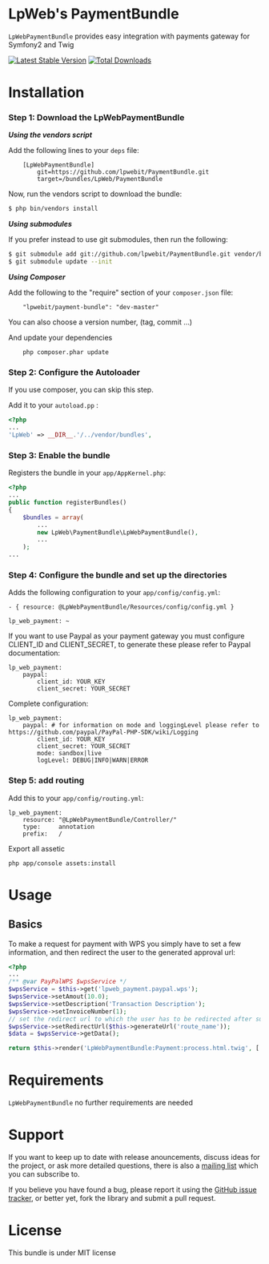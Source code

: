 LpWeb's PaymentBundle
=====================

`LpWebPaymentBundle` provides easy integration with payments gateway for Symfony2 and Twig

[![Latest Stable Version](https://poser.pugx.org/lpwebit/payment-bundle/v/stable)](https://packagist.org/packages/lpwebit/payment-bundle)
[![Total Downloads](https://poser.pugx.org/lpwebit/payment-bundle/downloads)](https://packagist.org/packages/lpwebit/payment-bundle)

Installation
============

### Step 1: Download the LpWebPaymentBundle

***Using the vendors script***

Add the following lines to your `deps` file:

```
    [LpWebPaymentBundle]
        git=https://github.com/lpwebit/PaymentBundle.git
        target=/bundles/LpWeb/PaymentBundle
```

Now, run the vendors script to download the bundle:

``` bash
$ php bin/vendors install
```

***Using submodules***

If you prefer instead to use git submodules, then run the following:

``` bash
$ git submodule add git://github.com/lpwebit/PaymentBundle.git vendor/bundles/LpWeb/PaymentBundle
$ git submodule update --init
```

***Using Composer***

Add the following to the "require" section of your `composer.json` file:

```
    "lpwebit/payment-bundle": "dev-master"
```

You can also choose a version number, (tag, commit ...)

And update your dependencies

```
    php composer.phar update
```

### Step 2: Configure the Autoloader

If you use composer, you can skip this step.

Add it to your `autoload.pp` :

```php
<?php
...
'LpWeb' => __DIR__.'/../vendor/bundles',
```

### Step 3: Enable the bundle

Registers the bundle in your `app/AppKernel.php`:

```php
<?php
...
public function registerBundles()
{
    $bundles = array(
        ...
        new LpWeb\PaymentBundle\LpWebPaymentBundle(),
        ...
    );
...
```

### Step 4: Configure the bundle and set up the directories

Adds the following configuration to your `app/config/config.yml`:

    - { resource: @LpWebPaymentBundle/Resources/config/config.yml }

    lp_web_payment: ~

If you want to use Paypal as your payment gateway you must configure CLIENT_ID and CLIENT_SECRET,
to generate these please refer to Paypal documentation:

    lp_web_payment:
        paypal:
            client_id: YOUR_KEY
            client_secret: YOUR_SECRET
        
Complete configuration:

    lp_web_payment:
        paypal: # for information on mode and loggingLevel please refer to https://github.com/paypal/PayPal-PHP-SDK/wiki/Logging
            client_id: YOUR_KEY
            client_secret: YOUR_SECRET
            mode: sandbox|live
            logLevel: DEBUG|INFO|WARN|ERROR

### Step 5: add routing

Add this to your `app/config/routing.yml`:

    lp_web_payment:
        resource: "@LpWebPaymentBundle/Controller/"
        type:     annotation
        prefix:   /
        
Export all assetic
    
    php app/console assets:install

Usage
=====

Basics
------

To make a request for payment with WPS you simply have to set a few information,
and then redirect the user to the generated approval url:

```php
<?php
...
/** @var PayPalWPS $wpsService */
$wpsService = $this->get('lpweb_payment.paypal.wps');
$wpsService->setAmout(10.0);
$wpsService->setDescription('Transaction Description');
$wpsService->setInvoiceNumber(1);
// set the redirect url to which the user has to be redirected after successfull completion
$wpsService->setRedirectUrl($this->generateUrl('route_name'));
$data = $wpsService->getData();

return $this->render('LpWebPaymentBundle:Payment:process.html.twig', ['data' => $data]);
```


Requirements
============

`LpWebPaymentBundle` no further requirements are needed

Support
============

If you want to keep up to date with release anouncements, discuss ideas for the project,
or ask more detailed questions, there is also a [mailing list](https://groups.google.com/forum/#!forum/lpwebitpaymentbundle) which
you can subscribe to.

If you believe you have found a bug, please report it using the [GitHub issue tracker](https://github.com/lpwebit/PaymentBundle/issues),
or better yet, fork the library and submit a pull request.

License
=======

This bundle is under MIT license
